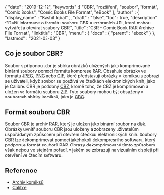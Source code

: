 {
  "date" : "2019-12-12",
  "keywords" :[ "CBR", "rozšíření", "soubor", "formát", "Comic Books", "Comic Books File Format", "eBook" ],
  "author" : {
    "display_name" : "Kashif Iqbal"
},
  "draft" : "false",
  "toc" : true,
  "description" :"Další informace o formátu souboru CBR a rozhraních API, která mohou vytvářet a otevírat soubory CBR.",
  "title" :"CBR - Comic Book RAR Archive File Format",
  "linktitle" : "CBR",
  "menu" : {
    "docs" : {
      "parent" : "ebook"
}
},
  "lastmod" : "2021-03-03"
}

## Co je soubor CBR?

Soubor s příponou .cbr je sbírka obrázků uložených jako komprimované binární soubory pomocí formátu komprese RAR. Obsahuje obrázky ve formátu [JPEG](/cs/image/jpeg/), [PNG](/cs/image/png/) nebo [GIF](/cs/image/gif/), které představují obrázky v komiksu a zobrazí se uživateli, když soubor se používá ve čtečkách elektronických knih, jako je Calibre. CBR je podobný [CBZ](/cs/ebook/cbz/), kromě toho, že CBZ je komprimován a uložen ve formátu souboru [ZIP](/cs/compression/zip/). Tyto soubory mohou být obsaženy v souborech sbírky komiksů, jako je [CBC](/cs/ebook/cbc/).

## Formát souboru CBR

Soubor CBR je archiv [RAR](/cs/compression/rar/), který je uložen jako binární soubor na disk. Obrázky uvnitř souboru CBR jsou uloženy a zobrazeny uživatelům uspořádaným způsobem při otevření čtečkou elektronických knih. Soubory CBR lze dekomprimovat pomocí jakéhokoli dekompresního softwaru, který podporuje formát souborů RAR. Obrazy dekomprimované tímto způsobem však nejsou ve stejném pořadí, v jakém se zobrazují na vizuálním displeji při otevření ve čtecím softwaru.

## Reference

* [Archiv komiksů](https://en.wikipedia.org/wiki/Comic_book_archive)
* [Calibre](https://calibre-ebook.com/)

